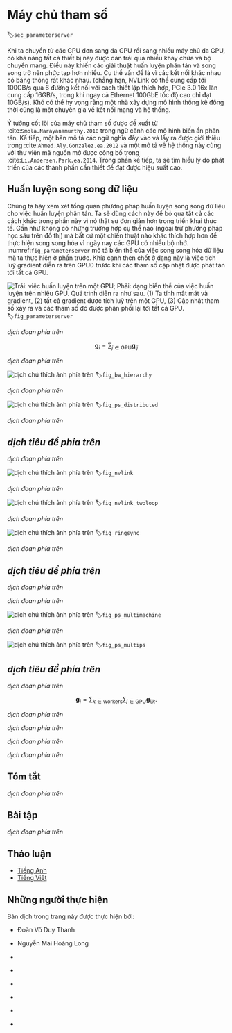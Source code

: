 <!-- ===================== Bắt đầu dịch Phần  ==================== -->
<!-- ========================================= REVISE PHẦN  - BẮT ĐẦU =================================== -->

<!--
# Parameter Servers
-->

# Máy chủ tham số
:label:`sec_parameterserver`

<!--
As we move from single GPUs to multiple GPUs and then to multiple servers containing multiple GPUs, 
possibly all spread out across multiple racks and network switches our algorithms for distributed and parallel training need to become much more sophisticated.
Details matter since different interconnects have very different bandwidth 
(e.g., NVLink can offer up to 100GB/s across 6 links in an appropriate setting, PCIe 3.0 16x lanes offer 16GB/s while even high speed 100 GbE Ethernet only amounts to 10GB/s).
At the same time it is unreasonable to expect that a statistical modeler be an expert in networking and systems.
-->

Khi ta chuyển từ các GPU đơn sang đa GPU rồi sang nhiều máy chủ đa GPU, có khả năng tất cả thiết bị này được dàn trải qua nhiều khay chứa và bộ chuyển mạng. 
Điều này khiến các giải thuật huấn luyện phân tán và song song trở nên phức tạp hơn nhiều. 
Cụ thể vấn đề là vì các kết nối khác nhau có băng thông rất khác nhau.
(chẳng hạn, NVLink có thể cung cấp tới 100GB/s qua 6 đường kết nối với cách thiết lập thích hợp, PCIe 3.0 16x làn cung cấp 16GB/s, trong khi ngay cả Ethernet 100GbE tốc độ cao chỉ đạt 10GB/s).
Khó có thể hy vọng rằng một nhà xây dựng mô hình thống kê đồng thời cũng là một chuyên gia về kết nối mạng và hệ thống.

<!--
The core idea of the parameter server was introduced in :cite:`Smola.Narayanamurthy.2010` in the context of distributed latent variable models.
A description of the push and pull semantics then followed in :cite:`Ahmed.Aly.Gonzalez.ea.2012` and a description of the system and an open source library followed in :cite:`Li.Andersen.Park.ea.2014`.
In the following we will motivate the components needed for efficiency.
-->

Ý tưởng cốt lõi của máy chủ tham số được đề xuất từ :cite:`Smola.Narayanamurthy.2010` trong ngữ cảnh các mô hình biến ẩn phân tán. 
Kế tiếp, một bản mô tả các ngữ nghĩa đẩy vào và lấy ra được giới thiệu trong :cite:`Ahmed.Aly.Gonzalez.ea.2012` và một mô tả về hệ thống này cùng với thư viện mã nguồn mở được công bố trong :cite:`Li.Andersen.Park.ea.2014`.
Trong phần kế tiếp, ta sẽ tìm hiểu lý do phát triển của các thành phần cần thiết để đạt được hiệu suất cao.

<!--
## Data Parallel Training
-->

## Huấn luyện song song dữ liệu

<!--
Let us review the data parallel training approach to distributed training.
We will use this to the exclusion of all others in this section since it is significantly simpler to implement in practice.
There are virtually no use cases (besides deep learning on graphs) where any other strategy for parallelism is preferred since GPUs have plenty of memory nowadays.
:numref:`fig_parameterserver` describes the variant of data parallelism that we implemented in the previous section.
The key aspect in it is that the aggregation of gradients occurs on GPU0 before the updated parameters are rebroadcast to all GPUs.
-->

Chúng ta hãy xem xét tổng quan phương pháp huấn luyện song song dữ liệu cho việc huấn luyện phân tán.
Ta sẽ dùng cách này để bỏ qua tất cả các cách khác trong phần này vì nó thật sự đơn giản hơn trong triển khai thực tế.
Gần như không có những trường hợp cụ thể nào (ngoại trừ phương pháp học sâu trên đồ thị) mà bất cứ một chiến thuật nào khác thích hợp hơn để thực hiện song song hóa vì ngày nay các GPU có nhiều bộ nhớ.
:numref:`fig_parameterserver` mô tả biến thể của việc song song hóa dữ liệu mà ta thực hiện ở phần trước.
Khía cạnh then chốt ở dạng này là việc tích luỹ gradient diễn ra trên GPU0 trước khi các tham số cập nhật được phát tán tới tất cả GPU.

<!--
![Left: single GPU training; Right: a variant of multi-GPU training. It proceeds as follows. (1) we compute loss and gradient, (2) all gradients are aggregated on one GPU, (3) parameter update happens and the parameters are re-distributed to all GPUs.](../img/ps.svg)
-->

![Trái: việc huấn luyện trên một GPU; Phải: dạng biến thể của việc huấn luyện trên nhiều GPU. Quá trình diễn ra như sau. (1) Ta tính mất mát và gradient, (2) tất cả gradient được tích luỹ trên một GPU, (3) Cập nhật tham số xảy ra và các tham số đó được phân phối lại tới tất cả GPU.](../img/ps.svg)
:label:`fig_parameterserver`

<!-- ===================== Kết thúc dịch Phần 1 ===================== -->

<!-- ===================== Bắt đầu dịch Phần 2 ===================== -->


<!--
In retrospect, the decision to aggregate on GPU0 seems rather ad-hoc.
After all, we might just as well aggregate on the CPU.
In fact, we could even decide to aggregate some of the parameters on one GPU and some others on another.
Provided that the optimization algorithm supports this, there is no real reason for why we could not.
For instance, if we have four parameter vectors $\mathbf{v}_1, \ldots, \mathbf{v}_4$ with associated gradients $\mathbf{g}_1, \ldots, \mathbf{g}_4$ we could aggregate the gradients on one GPU each.
-->

*dịch đoạn phía trên*


$$\mathbf{g}_{i} = \sum_{j \in \mathrm{GPU}} \mathbf{g}_{ij}$$


<!--
This reasoning seems arbitrary and frivolous.
After all, the math is the same throughout.
However, we are dealing with real physical hardware where different buses have different bandwidth as discussed in :numref:`sec_hardware`.
Consider a real 4-way GPU server as described in :numref:`fig_bw_hierarchy`.
If it is particularly well connected, it might have a 100 GbE network card.
More typical numbers are in the 1-10 GbE range with an effective bandwidth of 100MB/s to 1GB/s.
Since the CPUs have too few PCIe lanes to connect to all GPUs directly 
(e.g., consumer grade Intel CPUs have 24 lanes) we need a [multiplexer](https://www.broadcom.com/products/pcie-switches-bridges/pcie-switches).
The bandwidth from the CPU on a 16x Gen3 link is 16GB/s.
This is also the speed at which *each* of the GPUs is connected to the switch. This means that it is more effective to communicate between the
-->

*dịch đoạn phía trên*

<!--
![A 4-way GPU server.](../img/bw-hierarchy.svg)
-->

![*dịch chú thích ảnh phía trên*](../img/bw-hierarchy.svg)
:label:`fig_bw_hierarchy`

<!--
For the sake of the argument let us assume that the gradients 'weigh' 160MB.
In this case it takes 30ms to send the gradients from all 3 remaining GPUs to the fourth one (each transfer takes 10ms = 160MB / 16 GB/s).
Add another 30ms to transmit the weight vectors back we arrive at a total of 60ms.
If we send all data to the CPU we incur a penalty of 40ms since *each* of the four GPUs needs to send the data to the CPU, yielding a total of 80ms.
Lastly assume that we are able to split the gradients into 4 parts of 40MB each.
Now we can aggregate each of the parts on a different GPU *simultaneously* since the PCIe switch offers a full-bandwidth operation between all links.
Instead of 30ms this takes 7.5ms, yielding a total of 15ms for a synchronization operation.
In short, depending on how we synchronize parameters the same operation can take anywhere from 15ms to 80ms.
:numref:`fig_ps_distributed` depicts the different strategies for exchanging parameters.
-->

*dịch đoạn phía trên*

<!--
![Synchronization strategies.](../img/ps-distributed.svg)
-->

![*dịch chú thích ảnh phía trên*](../img/ps-distributed.svg)
:label:`fig_ps_distributed`

<!--
Note that we have yet another tool at our disposal when it comes to improving performance: in a deep network it takes some time to compute all gradients from the top to the bottom.
We can begin synchronizing gradients for some parameter groups even while we are still busy computing them for others (the technical details for that are somewhat involved).
See e.g., :cite:`Sergeev.Del-Balso.2018` for details on how to do this in [Horovod](https://github.com/horovod/horovod).
-->

*dịch đoạn phía trên*

<!-- ===================== Kết thúc dịch Phần 2 ===================== -->

<!-- ===================== Bắt đầu dịch Phần 3 ===================== -->

<!--
## Ring Synchronization
-->

## *dịch tiêu đề phía trên*

<!--
When it comes to synchronization on modern deep learning hardware we often encounter significantly bespoke network connectivity.
For instance, the AWS P3.16xlarge and NVIDIA DGX-2 instances share the connectivity structure of :numref:`fig_nvlink`.
Each GPU connects to a host CPU via a PCIe link which operates at best at 16 GB/s.
Additionally each GPU also has 6 NVLink connections, each of which is capable of transferring 300 Gbit/s bidirectionally.
This amounts to around 18 GB/s per link per direction.
In short, the aggregate NVLink bandwidth is significantly higher than the PCIe bandwidth.
The question is how to use it most efficiently.
-->

*dịch đoạn phía trên*

<!--
![NVLink connectivity on 8GPU V100 servers (image courtesy of NVIDIA).](../img/nvlink.svg)
-->

![*dịch chú thích ảnh phía trên*](../img/nvlink.svg)
:label:`fig_nvlink`

<!--
It turns out :cite:`Wang.Li.Liberty.ea.2018` that the optimal synchronization strategy is to decompose the network into two rings and to use them to synchronize data directly.
:numref:`fig_nvlink_twoloop` illustrates that the network can be decomposed into one ring (1-2-3-4-5-6-7-8-1) with double NVLink bandwidth and into one (1-4-6-3-5-8-2-7-1) with regular bandwidth.
Designing an efficient synchronization protocol in this case is nontrivial.
-->

*dịch đoạn phía trên*

<!--
![Decomposition of the NVLink network into two rings.](../img/nvlink-twoloop.svg)
-->

![*dịch chú thích ảnh phía trên*](../img/nvlink-twoloop.svg)
:label:`fig_nvlink_twoloop`

<!--
Consider the following thought experiment: given a ring of $n$ compute nodes (or GPUs) we can send gradients from the first to the second node.
There it is added to the local gradient and sent on to the third node, and so on.
After $n-1$ steps the aggregate gradient can be found in the last-visited node.
That is, the time to aggregate gradients grows linearly with the number of nodes.
But if we do this the algorithm is quite inefficient.
After all, at any time there is only one of the nodes communicating.
What if we broke the gradients into $n$ chunks and started synchronizing chunk $i$ starting at node $i$.
Since each chunk is of site $1/n$ the total time is now $(n-1)/n \approx 1$.
In other words, the time spent to aggregate gradients *does not grow* as we increase the size of the ring.
This is quite an astonishing result.
:numref:`fig_ringsync` illustrates the sequence of steps on $n=4$ nodes.
-->

*dịch đoạn phía trên*

<!-- ===================== Kết thúc dịch Phần 3 ===================== -->

<!-- ===================== Bắt đầu dịch Phần 4 ===================== -->

<!--
![Ring synchronization across 4 nodes. Each node starts transmitting parts of gradients to its left neighbor until the assembled gradient can be found in its right neighbor.](../img/ringsync.svg)
-->

![*dịch chú thích ảnh phía trên*](../img/ringsync.svg)
:label:`fig_ringsync`

<!--
If we use the same example of synchronizing 160MB across 8 V100 GPUs we arrive at approximately $2 \cdot 160 \mathrm{MB} / (3 \cdot 18 \mathrm{GB/s}) \approx 6 \mathrm{ms}$.
This is quite a bit better than using the PCIe bus, even though we are now using 8 GPUs.
Note that in practice these numbers are quite a bit worse, since deep learning frameworks often fail to assemble communication into large burst transfers. Moreover, timing is critical.
Note that there is a common misconception that ring synchronization is fundamentally different from other synchronization algorithms.
The only difference is that the synchronization path is somewhat more elaborate when compared to a simple tree.
-->

*dịch đoạn phía trên*

<!-- ========================================= REVISE PHẦN 1 - KẾT THÚC ===================================-->

<!-- ========================================= REVISE PHẦN 2 - BẮT ĐẦU ===================================-->

<!--
## Multi-Machine Training
-->

## *dịch tiêu đề phía trên*

<!--
Distributed training on multiple machines adds a further challenge: 
we need to communicate with servers that are only connected across a comparatively lower bandwidth fabric which can be over an order of magnitude slower in some cases.
Synchronization across devices is tricky.
After all, different machines running training code will have subtly different speed.
Hence we need to *synchronize* them if we want to use synchronous distributed optimization.
:numref:`fig_ps_multimachine` illustrates how distributed parallel training occurs.
-->

*dịch đoạn phía trên*

<!--
1. A (different) batch of data is read on each machine, split across multiple GPUs and transferred to GPU memory. There predictions and gradients are computed on each GPU batch separately.
2. The gradients from all local GPUs are aggregated on one GPU (or alternatively parts of it are aggregated over different GPUs.
3. The gradients are sent to the CPU.
4. The CPU sends the gradients to a central parameter server which aggregates all the gradients.
5. The aggregate gradients are then used to update the weight vectors and the updated weight vectors are broadcast back to the individual CPUs.
6. The information is sent to one (or multiple) GPUs.
7. The updated weight vectors are spread across all GPUs.
-->

*dịch đoạn phía trên*

<!--
![Multi-machine multi-GPU distributed parallel training.](../img/ps-multimachine.svg)
-->

![*dịch chú thích ảnh phía trên*](../img/ps-multimachine.svg)
:label:`fig_ps_multimachine`

<!-- ===================== Kết thúc dịch Phần 4 ===================== -->

<!-- ===================== Bắt đầu dịch Phần 5 ===================== -->

<!--
Each of these operations seems rather straightforward.
And, indeed, they can be carried out efficiently *within* a single machine.
Once we look at multiple machines, though, we can see that the central parameter server becomes the bottleneck.
After all, the bandwidth per server is limited, hence for $m$ workers the time it takes to send all gradients to the server is $O(m)$.
We can break through this barrier by increasing the number of servers to $n$.
At this point each server only needs to store $O(1/n)$ of the parameters, hence the total time for updates and optimization becomes $O(m/n)$.
Matching both numbers yields constant scaling regardless of how many workers we are dealing with.
In practice we use the *same* machines both as workers and as servers.
:numref:`fig_ps_multips` illustrates the design.
See also :cite:`Li.Andersen.Park.ea.2014` for details.
In particular, ensuring that multiple machines work without unreasonable delays is nontrivial.
We omit details on barriers and will only briefly touch on synchronous and asynchronous updates below.
-->

*dịch đoạn phía trên*

<!--
![Top - a single parameter server is a bottleneck since its bandwidth is finite. Bottom - multiple parameter servers store parts of the parameters with aggregate bandwidth.](../img/ps-multips.svg)
-->

![*dịch chú thích ảnh phía trên*](../img/ps-multips.svg)
:label:`fig_ps_multips`

<!--
## (key,value) Stores
-->

## *dịch tiêu đề phía trên*

<!--
Implementing the steps required for distributed multi-GPU training in practice is nontrivial.
In particular, given the many different choices that we might encounter.
This is why it pays to use a common abstraction, namely that of a (key,value) store with redefined update semantics.
Across many servers and many GPUs the gradient computation can be defined as
-->

*dịch đoạn phía trên*


$$\mathbf{g}_{i} = \sum_{k \in \mathrm{workers}} \sum_{j \in \mathrm{GPU}} \mathbf{g}_{ijk}.$$

<!--
The key aspect in this operation is that it is a *commutative reduction*, that is, it turns many vectors into one and the order in which the operation is applied does not matter.
This is great for our purposes since we do not (need to) have fine grained control over when which gradient is received.
Note that it is possible for us to perform the reduction stagewise.
Furthermore, note that this operation is independent between blocks $i$ pertaining to different parameters (and gradients).
-->

*dịch đoạn phía trên*

<!-- ===================== Kết thúc dịch Phần 5 ===================== -->

<!-- ===================== Bắt đầu dịch Phần 6 ===================== -->

<!--
This allows us to define the following two operations: push, which accumulates gradients, and pull, which retrieves aggregate gradients.
Since we have many different sets of gradients (after all, we have many layers), we need to index the gradients with a key $i$.
This similarity to (key,value) stores, such as the one introduced in Dynamo :cite:`DeCandia.Hastorun.Jampani.ea.2007` is not by coincidence.
They, too, satisfy many similar characteristics, in particular when it comes to distributing the parameters across multiple servers.
-->

*dịch đoạn phía trên*

<!--
* **push(key, value)** sends a particular gradient (the value) from a worker to a common storage. There the parameter is aggregated, e.g., by summing it up.
* **pull(key, value)** retrieves an aggregate parameter from common storage, e.g., after combining the gradients from all workers.
-->

*dịch đoạn phía trên*

<!--
By hiding all the complexity about synchronization behind a simple push and pull operation we can decouple the concerns of the statistical modeler 
who wants to be able to express optimization in simple terms and the systems engineer who needs to deal with the complexity inherent in distributed synchronization.
In the next section we will experiment with such a (key,value) store in practice.
-->

*dịch đoạn phía trên*

<!-- ===================== Kết thúc dịch Phần 6 ===================== -->

<!-- ===================== Bắt đầu dịch Phần 7 ===================== -->

<!--
## Summary
-->

## Tóm tắt

<!--
* Synchronization needs to be highly adaptive to specific network infrastructure and connectivity within a server. This can make a significant difference to the time it takes to synchronize.
* Ring-synchronization can be optimal for P3 and DGX-2 servers. For others possibly not so much.
* A hierarchical synchronization strategy works well when adding multiple parameter servers for increased bandwidth.
* Asynchronous communication (while computation is still ongoing) can improve performance.
-->

*dịch đoạn phía trên*

<!--
## Exercises
-->

## Bài tập

<!--
1. Can you increase the ring synchronization even further? Hint: you can send messages in both directions.
2. Fully asynchronous. Some delays permitted?
3. Fault tolerance. How? What if we lose a server? Is this a problem?
4. Checkpointing
5. Tree aggregation. Can you do it faster?
6. Other reductions (commutative semiring).
-->

*dịch đoạn phía trên*

<!-- ===================== Kết thúc dịch Phần 7 ===================== -->
<!-- ========================================= REVISE PHẦN 2 - KẾT THÚC ===================================-->


## Thảo luận
* [Tiếng Anh](https://discuss.mxnet.io/t/5319)
* [Tiếng Việt](https://forum.machinelearningcoban.com/c/d2l)

## Những người thực hiện
Bản dịch trong trang này được thực hiện bởi:
<!--
Tác giả của mỗi Pull Request điền tên mình và tên những người review mà bạn thấy
hữu ích vào từng phần tương ứng. Mỗi dòng một tên, bắt đầu bằng dấu `*`.

Tên đầy đủ của các reviewer có thể được tìm thấy tại https://github.com/aivivn/d2l-vn/blob/master/docs/contributors_info.md
-->

* Đoàn Võ Duy Thanh
<!-- Phần 1 -->
* Nguyễn Mai Hoàng Long

<!-- Phần 2 -->
* 

<!-- Phần 3 -->
* 

<!-- Phần 4 -->
* 

<!-- Phần 5 -->
* 

<!-- Phần 6 -->
* 

<!-- Phần 7 -->
* 

